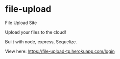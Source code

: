 # file-upload
File Upload Site

Upload your files to the cloud!

Built with node, express, Sequelize. 

View here: https://file-upload-tp.herokuapp.com/login
